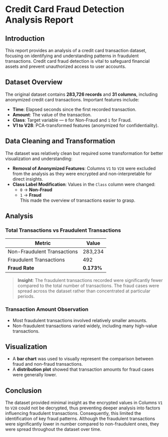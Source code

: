 # Credit Card Fraud Detection Analysis Report

## Introduction
This report provides an analysis of a credit card transaction dataset, focusing on identifying and understanding patterns in fraudulent transactions. Credit card fraud detection is vital to safeguard financial assets and prevent unauthorized access to user accounts.

## Dataset Overview
The original dataset contains **283,726 records** and **31 columns**, including anonymized credit card transactions. Important features include:

- **Time**: Elapsed seconds since the first recorded transaction.
- **Amount**: The value of the transaction.
- **Class**: Target variable — `0` for Non-Fraud and `1` for Fraud.
- **V1 to V28**: PCA-transformed features (anonymized for confidentiality).

## Data Cleaning and Transformation
The dataset was relatively clean but required some transformation for better visualization and understanding:

- **Removal of Anonymized Features**: Columns `V1` to `V28` were excluded from the analysis as they were encrypted and non-interpretable for direct insights.
- **Class Label Modification**: Values in the `Class` column were changed:
  - `0` → **Non-Fraud**
  - `1` → **Fraud**  
  This made the overview of transactions easier to grasp.

## Analysis

### Total Transactions vs Fraudulent Transactions

| Metric                      | Value     |
|----------------------------|-----------|
| Non-Fraudulent Transactions | 283,234   |
| Fraudulent Transactions     | 492       |
| **Fraud Rate**              | **0.173%** |

> **Insight**: The fraudulent transactions recorded were significantly fewer compared to the total number of transactions. The fraud cases were spread across the dataset rather than concentrated at particular periods.

### Transaction Amount Observation
- Most fraudulent transactions involved relatively smaller amounts.
- Non-fraudulent transactions varied widely, including many high-value transactions.

## Visualization
- A **bar chart** was used to visually represent the comparison between fraud and non-fraud transactions.
- A **distribution plot** showed that transaction amounts for fraud cases were generally lower.

## Conclusion
The dataset provided minimal insight as the encrypted values in Columns `V1` to `V28` could not be decrypted, thus preventing deeper analysis into factors influencing fraudulent transactions. Consequently, this limited the identification of key fraud patterns. Although the fraudulent transactions were significantly lower in number compared to non-fraudulent ones, they were spread throughout the dataset over time.


